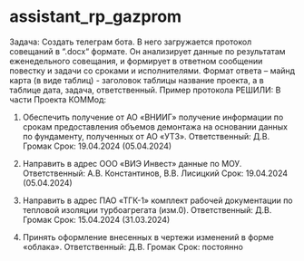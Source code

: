 # assistant_rp_gazprom
 
Задача: Создать телеграм бота. В него загружается протокол совещаний в “.docx“ формате. Он анализирует данные по результатам еженедельного совещания, и формирует в ответном сообщении повестку и задачи со сроками и исполнителями. Формат ответа – майнд карта (в виде таблиц) - заголовок таблицы название проекта, а в таблице дата, задача, ответственный.
Пример протокола
РЕШИЛИ:
В части Проекта КОММод:

1.	Обеспечить получение от АО «ВНИИГ» получение информации по срокам предоставления объемов демонтажа на основании данных по фундаменту, полученных от АО «УТЗ».
Ответственный: Д.В. Громак
Срок: 19.04.2024 (05.04.2024)

2.	Направить в адрес ООО «ВИЭ Инвест» данные по МОУ.
Ответственный: А.В. Константинов, В.В. Лисицкий
Срок: 19.04.2024 (05.04.2024)

3.	Направить в адрес ПАО «ТГК-1» комплект рабочей документации по тепловой изоляции турбоагрегата (изм.0).
Ответственный: Д.В. Громак
Срок: 15.04.2024 (31.03.2024)  

4.	Принять оформление внесенных в чертежи изменений в форме «облака».
Ответственный: Д.В. Громак
Срок: 	постоянно
